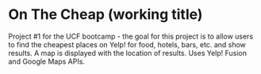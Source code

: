 # On The Cheap (working title)
Project #1 for the UCF bootcamp - the goal for this project is to allow users to find the cheapest places on Yelp! for food, hotels, bars, etc. and show results. A map is displayed with the location of results. Uses Yelp! Fusion and Google Maps APIs.
